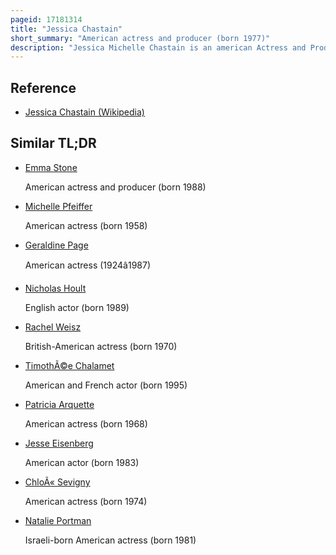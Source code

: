 ```yaml
---
pageid: 17181314
title: "Jessica Chastain"
short_summary: "American actress and producer (born 1977)"
description: "Jessica Michelle Chastain is an american Actress and Producer. Known for primarily starring in Projects with feminist Themes, she has received various Accolades, including an Academy Award and a Golden Globe, in Addition to Nominations for two Tony Awards and a Primetime Emmy Award. Time Magazine named her one of the 100 most influential People in the World in 2012."
---
```


## Reference

- [Jessica Chastain (Wikipedia)](https://en.wikipedia.org/?curid=17181314)

## Similar TL;DR

- [Emma Stone](/tldr/en/emma-stone)

  American actress and producer (born 1988)

- [Michelle Pfeiffer](/tldr/en/michelle-pfeiffer)

  American actress (born 1958)

- [Geraldine Page](/tldr/en/geraldine-page)

  American actress (1924â1987)

- [Nicholas Hoult](/tldr/en/nicholas-hoult)

  English actor (born 1989)

- [Rachel Weisz](/tldr/en/rachel-weisz)

  British-American actress (born 1970)

- [TimothÃ©e Chalamet](/tldr/en/timothee-chalamet)

  American and French actor (born 1995)

- [Patricia Arquette](/tldr/en/patricia-arquette)

  American actress (born 1968)

- [Jesse Eisenberg](/tldr/en/jesse-eisenberg)

  American actor (born 1983)

- [ChloÃ« Sevigny](/tldr/en/chloe-sevigny)

  American actress (born 1974)

- [Natalie Portman](/tldr/en/natalie-portman)

  Israeli-born American actress (born 1981)
